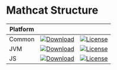 # Mathcat Structure

|Platform|||
|---|---|---|
|Common|[![Download](https://api.bintray.com/packages/evoleq/maven/mathcat-structure/images/download.svg?version=1.0.1) ](https://bintray.com/evoleq/maven/mathcat-structure/1.0.1/link)| [![License](https://img.shields.io/badge/License-Apache%202.0-blue.svg)](https://opensource.org/licenses/Apache-2.0)|
|JVM|[ ![Download](https://api.bintray.com/packages/evoleq/maven/mathcat-structure-jvm/images/download.svg?version=1.0.1) ](https://bintray.com/evoleq/maven/mathcat-structure-jvm/1.0.1/link)|  [![License](https://img.shields.io/badge/License-Apache%202.0-blue.svg)](https://opensource.org/licenses/Apache-2.0) |
|JS|[ ![Download](https://api.bintray.com/packages/evoleq/maven/mathcat-structure-js/images/download.svg?version=1.0.1) ](https://bintray.com/evoleq/maven/mathcat-structure-js/1.0.1/link)|  [![License](https://img.shields.io/badge/License-Apache%202.0-blue.svg)](https://opensource.org/licenses/Apache-2.0) |

